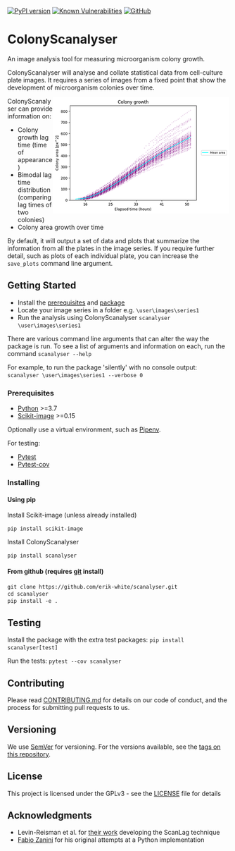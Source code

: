 [![PyPI version](https://badge.fury.io/py/colonyscanalyser.svg)](https://pypi.org/project/colonyscanalyser/) [![Known Vulnerabilities](https://snyk.io//test/github/Erik-White/ColonyScanalyser/badge.svg?targetFile=requirements.txt)](https://snyk.io//test/github/Erik-White/ColonyScanalyser?targetFile=requirements.txt) [![GitHub](https://img.shields.io/github/license/erik-white/colonyscanalyser?color=blue)](https://github.com/Erik-White/ColonyScanalyser/blob/master/LICENSE)

# ColonyScanalyser

An image analysis tool for measuring microorganism colony growth.

ColonyScanalyser will analyse and collate statistical data from cell-culture plate images. It requires a series of images from a fixed point that show the development of microorganism colonies over time.

<img align="right" src="docs/images/colony_growth_curve_small.png">

ColonyScanalyser can provide information on:
* Colony growth lag time (time of appearance)
* Bimodal lag time distribution (comparing lag times of two colonies)
* Colony area growth over time

By default, it will output a set of data and plots that summarize the information from all the plates in the image series. If you require further detail, such as plots of each individual plate, you can increase the `save_plots` command line argument.

## Getting Started

* Install the [prerequisites](#prerequisites) and [package](#installing)
* Locate your image series in a folder e.g. `\user\images\series1`
* Run the analysis using ColonyScanalyser `scanalyser \user\images\series1`

There are various command line arguments that can alter the way the package is run. To see a list of arguments and information on each, run the command `scanalyser --help`

For example, to run the package 'silently' with no console output: `scanalyser \user\images\series1 --verbose 0`

### Prerequisites

* [Python](https://www.python.org/) >=3.7
* [Scikit-image](https://scikit-image.org/) >=0.15

Optionally use a virtual environment, such as [Pipenv](https://github.com/pypa/pipenv).

For testing:
* [Pytest](https://pytest.org/)
* [Pytest-cov](https://github.com/pytest-dev/pytest-cov/)

### Installing

#### Using pip
Install Scikit-image (unless already installed)
```
pip install scikit-image
```

Install ColonyScanalyser
```
pip install scanalyser
```

#### From github (requires [git](https://git-scm.com/) install)
```
git clone https://github.com/erik-white/scanalyser.git
cd scanalyser
pip install -e .
```

## Testing

Install the package with the extra test packages:
`pip install scanalyser[test]`

Run the tests:
`pytest --cov scanalyser`

## Contributing

Please read [CONTRIBUTING.md](docs/CONTRIBUTING.md) for details on our code of conduct, and the process for submitting pull requests to us.

## Versioning

We use [SemVer](http://semver.org/) for versioning. For the versions available, see the [tags on this repository](https://github.com/erik-white/scanalyser/tags).

## License

This project is licensed under the GPLv3 - see the [LICENSE](LICENSE) file for details

## Acknowledgments

* Levin-Reisman et al. for [their work](https://www.ncbi.nlm.nih.gov/pubmed/20676109) developing the ScanLag technique
* [Fabio Zanini](https://github.com/iosonofabio/) for his original attempts at a Python implementation